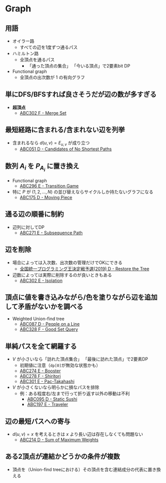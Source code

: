 # Graph

## 用語
- オイラー路
  - すべての辺を1度ずつ通るパス
- ハミルトン路
  - 全頂点を通るパス
    - 「通った頂点の集合」 「今いる頂点」で2要素bit DP
- Functional graph
  - 全頂点の出次数が $1$ の有向グラフ

## 単にDFS/BFSすれば良さそうだが辺の数が多すぎる
- **超頂点**
  - [ABC302 F - Merge Set](https://atcoder.jp/contests/abc302/tasks/abc302_f)

## 最短経路に含まれる/含まれない辺を列挙
- 含まれるなら $d(u, v) = E_{u,v}$ が成り立つ
  - [ABC051 D - Candidates of No Shortest Paths](https://atcoder.jp/contests/abc051/tasks/abc051_d)

## 数列 $A_i$ を $P_{A_i}$ に置き換え
- Functional graph
  - [ABC296 E - Transition Game](https://atcoder.jp/contests/abc296/tasks/abc296_e)
- 特に $P$ が $(1,2, \dots, N)$ の並び替えならサイクルしか持たないグラフになる
  - [ABC175 D - Moving Piece](https://atcoder.jp/contests/abc175/tasks/abc175_d)

## 通る辺の順番に制約
- 辺列に対してDP
  - [ABC271 E - Subsequence Path](https://atcoder.jp/contests/abc271/tasks/abc271_e)

## 辺を削除
- 場合によっては入次数、出次数の管理だけでOKにできる
  - [全国統一プログラミング王決定戦予選(2019) D - Restore the Tree](https://atcoder.jp/contests/nikkei2019-qual/tasks/nikkei2019_qual_d)
- 辺数によっては実際に削除するのが良いときもある
  - [ABC302 E - Isolation](https://atcoder.jp/contests/abc302/tasks/abc302_e)

## 頂点に値を書き込みながら/色を塗りながら辺を追加して矛盾がないかを調べる
- Weighted Union-find tree
  - [ABC087 D - People on a Line](https://atcoder.jp/contests/abc087/tasks/arc090_b)
  - [ABC328 F - Good Set Query](https://atcoder.jp/contests/abc328/tasks/abc328_f)

## 単純パスを全て網羅する
- $V$ が小さいなら「訪れた頂点集合」 「最後に訪れた頂点」で2要素DP
  - 初期値に注意（`dp[0]`が無効な状態かも）
  - [ABC274 E - Booster](https://atcoder.jp/contests/abc274/tasks/abc274_e)
  - [ABC278 F - Shiritori](https://atcoder.jp/contests/abc278/tasks/abc278_f)
  - [ABC301 E - Pac-Takahashi](https://atcoder.jp/contests/abc301/tasks/abc301_e)
- $V$ が小さくないなら明らかに損なパスを排除
  - 例：ある程度右/左まで行って折り返す以外の移動は不利
    - [ABC095 D - Static Sushi](https://atcoder.jp/contests/abc095/tasks/arc096_b)
    - [ABC197 E - Traveler](https://atcoder.jp/contests/abc197/tasks/abc197_e)

## 辺の最短パスへの寄与
- $d(u, v) = x$ を考えるときは $x$ より長い辺は存在しなくても問題ない
  - [ABC214 D - Sum of Maximum Weights](https://atcoder.jp/contests/abc214/tasks/abc214_d)

## ある2頂点が連結かどうかの条件が複数
- 頂点を（Union-find treeにおける）その頂点を含む連結成分の代表に置き換える
